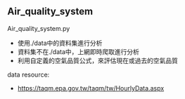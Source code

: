 ## Air_quality_system

Air_quality_system.py
* 使用./data中的資料集進行分析
* 資料集不在./data中，上網即時爬取進行分析
* 利用自定義的空氣品質公式，來評估現在或過去的空氣品質
  
data resource:
* https://taqm.epa.gov.tw/taqm/tw/HourlyData.aspx